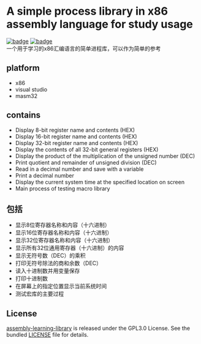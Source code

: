 # A simple process library in x86 assembly language for study usage
[![badge](https://img.shields.io/badge/lan-assembly-green)](https://github.com/jiannanya/assembly-learning-library) 
[![badge](https://img.shields.io/badge/learn-passing-brightgreen)](https://github.com/jiannanya/assembly-learning-library)  
一个用于学习的x86汇编语言的简单进程库，可以作为简单的参考
## platform

+ x86 
+ visual studio 
+ masm32

## contains

+ Display 8-bit register name and contents (HEX)
+ Display 16-bit register name and contents (HEX)
+ Display 32-bit register name and contents (HEX) 
+ Display the contents of all 32-bit general registers (HEX)
+ Display the product of the multiplication of the unsigned number (DEC)
+ Print quotient and remainder of unsigned division (DEC) 
+ Read in a decimal number and save with a variable
+ Print a decimal number
+ Display the current system time at the specified location on screen
+ Main process of testing macro library

## 包括

+ 显示8位寄存器名称和内容（十六进制）
+ 显示16位寄存器名称和内容（十六进制）
+ 显示32位寄存器名称和内容（十六进制）
+ 显示所有32位通用寄存器（十六进制）的内容
+ 显示无符号数（DEC）的乘积
+ 打印无符号除法的商和余数（DEC）
+ 读入十进制数并用变量保存
+ 打印十进制数
+ 在屏幕上的指定位置显示当前系统时间
+ 测试宏库的主要过程

## License

[assembly-learning-library](https://github.com/jiannanya/assembly-learning-library) is released under the GPL3.0 License. See the bundled [LICENSE](./LICENSE) file for details.
